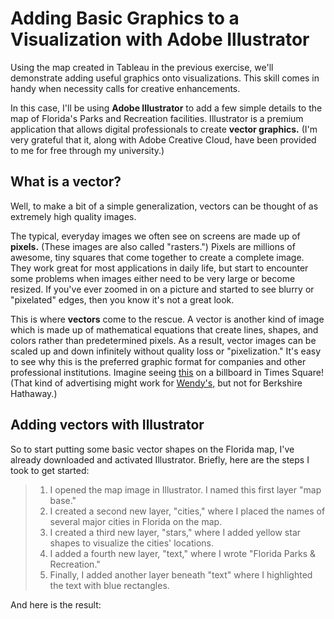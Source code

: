 # Adding Basic Graphics to a Visualization with Adobe Illustrator

Using the map created in Tableau in the previous exercise, we'll demonstrate adding useful graphics onto visualizations. This skill comes in handy when necessity calls for creative enhancements.

In this case, I'll be using **Adobe Illustrator** to add a few simple details to the map of Florida's Parks and Recreation facilities. Illustrator is a premium application that allows digital professionals to create **vector graphics.** (I'm very grateful that it, along with Adobe Creative Cloud, have been provided to me for free through my university.)

## What is a vector?
Well, to make a bit of a simple generalization, vectors can be thought of as extremely high quality images.

The typical, everyday images we often see on screens are made up of **pixels.** (These images are also called "rasters.") Pixels are millions of awesome, tiny squares that come together to create a complete image. They work great for most applications in daily life, but start to encounter some problems when images either need to be very large or become resized. If you've ever zoomed in on a picture and started to see blurry or "pixelated" edges, then you know it's not a great look.

This is where **vectors** come to the rescue. A vector is another kind of image which is made up of mathematical equations that create lines, shapes, and colors rather than predetermined pixels. As a result, vector images can be scaled up and down infinitely without quality loss or "pixelization." It's easy to see why this is the preferred graphic format for companies and other professional institutions. Imagine seeing [this](https://ih1.redbubble.net/image.684364772.2408/pp,504x498-pad,600x600,f8f8f8.u1.jpg) on a billboard in Times Square! (That kind of advertising might work for [Wendy's,](https://media.firstcoastnews.com/assets/WTLV/images/a6fce8d6-5cb3-4cc1-ba7d-21878b73ee8e/a6fce8d6-5cb3-4cc1-ba7d-21878b73ee8e_1140x641.jpg) but not for Berkshire Hathaway.)

## Adding vectors with Illustrator
So to start putting some basic vector shapes on the Florida map, I've already downloaded and activated Illustrator.
Briefly, here are the steps I took to get started:
> 1. I opened the map image in Illustrator. I named this first layer "map base."
> 2. I created a second new layer, "cities," where I placed the names of several major cities in Florida on the map.
> 3. I created a third new layer, "stars," where I added yellow star shapes to visualize the cities' locations.
> 4. I added a fourth new layer, "text," where I wrote "Florida Parks & Recreation."
> 5. Finally, I added another layer beneath "text" where I highlighted the text with blue rectangles.

And here is the result:
